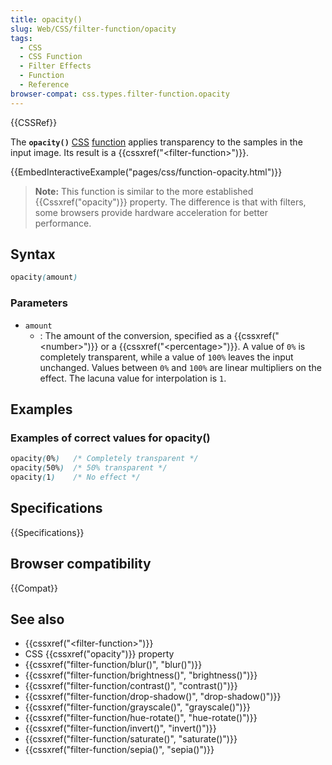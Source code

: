 ```yaml
---
title: opacity()
slug: Web/CSS/filter-function/opacity
tags:
  - CSS
  - CSS Function
  - Filter Effects
  - Function
  - Reference
browser-compat: css.types.filter-function.opacity
---
```

{{CSSRef}}

The **`opacity()`** [CSS](/en-US/docs/Web/CSS) [function](/en-US/docs/Web/CSS/CSS_Functions) applies transparency to the samples in the input image. Its result is a {{cssxref("&lt;filter-function&gt;")}}.

{{EmbedInteractiveExample("pages/css/function-opacity.html")}}

> **Note:** This function is similar to the more established {{Cssxref("opacity")}} property. The difference is that with filters, some browsers provide hardware acceleration for better performance.

## Syntax

```css
opacity(amount)
```

### Parameters

- `amount`
  - : The amount of the conversion, specified as a {{cssxref("&lt;number&gt;")}} or a {{cssxref("&lt;percentage&gt;")}}. A value of `0%` is completely transparent, while a value of `100%` leaves the input unchanged. Values between `0%` and `100%` are linear multipliers on the effect. The lacuna value for interpolation is `1`.

## Examples

### Examples of correct values for opacity()

```css
opacity(0%)   /* Completely transparent */
opacity(50%)  /* 50% transparent */
opacity(1)    /* No effect */
```

## Specifications

{{Specifications}}

## Browser compatibility

{{Compat}}

## See also

- {{cssxref("&lt;filter-function&gt;")}}
- CSS {{cssxref("opacity")}} property
- {{cssxref("filter-function/blur()", "blur()")}}
- {{cssxref("filter-function/brightness()", "brightness()")}}
- {{cssxref("filter-function/contrast()", "contrast()")}}
- {{cssxref("filter-function/drop-shadow()", "drop-shadow()")}}
- {{cssxref("filter-function/grayscale()", "grayscale()")}}
- {{cssxref("filter-function/hue-rotate()", "hue-rotate()")}}
- {{cssxref("filter-function/invert()", "invert()")}}
- {{cssxref("filter-function/saturate()", "saturate()")}}
- {{cssxref("filter-function/sepia()", "sepia()")}}

